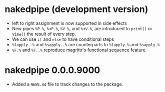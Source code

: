 # nakedpipe (development version)

* left to right assignment is now supported in side effects
* New pipes `%P.%`, `%<P.%`, `%V.%`,  and `%<V.%`, are introduced to `print()` or
`View()` the result of every step.
* We can use `if` and `else` to have conditional steps
* `%lapply..%` and `%sapply..%` are counterparts to `%lapply.%` and `%sapply.%`
* `%F.%` and `%F..%` reproduce magrittr's functional sequence feature. 

# nakedpipe 0.0.0.9000

* Added a `NEWS.md` file to track changes to the package.
